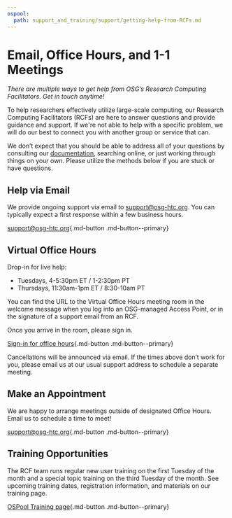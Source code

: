 ```yaml
---
ospool:
  path: support_and_training/support/getting-help-from-RCFs.md
---
```


Email, Office Hours, and 1-1 Meetings 
====================================

*There are multiple ways to get help from OSG’s Research Computing Facilitators. Get in touch anytime!*

To help researchers effectively utilize large-scale computing, our Research Computing 
Facilitators (RCFs) are here to answer questions and provide guidance and support. 
If we're not able to help with a specific problem, we will 
do our best to connect you with another group or service that can. 

We don’t expect that you should be able to address all of your questions by consulting our [documentation](https://portal.osg-htc.org/documentation/), searching online, or just working through things on your own. Please utilize the methods below if you are stuck or have questions.

## Help via Email
We provide ongoing support via email to [support@osg-htc.org](mailto:support@osg-htc.org). You can typically expect a first response within a few business hours.

[support@osg-htc.org](mailto:support@osg-htc.org){.md-button .md-button--primary}

## Virtual Office Hours
Drop-in for live help:

- Tuesdays, 4-5:30pm ET / 1-2:30pm PT
- Thursdays, 11:30am-1pm ET / 8:30-10am PT

You can find the URL to the Virtual Office Hours meeting room in the welcome message when you log into an OSG-managed Access Point, or in the signature of a support email from an RCF. 

Once you arrive in the room, please sign in.

[Sign-in for office hours](https://docs.google.com/forms/d/e/1FAIpQLSd3K78Xx1Vo-KjqW_2y0YKcUMXrEsKXWk3I1Aww64RL22QpnQ/viewform){.md-button .md-button--primary}

Cancellations will be announced via email. If the times above don’t work for you, please email us at our usual support address to schedule a separate meeting.


## Make an Appointment
We are happy to arrange meetings outside of designated Office Hours. Email us to schedule a time to meet!

[support@osg-htc.org](mailto:support@osg-htc.org){.md-button .md-button--primary}

## Training Opportunities
The RCF team runs regular new user training on the first Tuesday of the month and a special topic training on the third Tuesday of the month. See upcoming training dates, registration information, and materials on our training page.

[OSPool Training page](../../../support_and_training/training/osgusertraining/){.md-button .md-button--primary}

